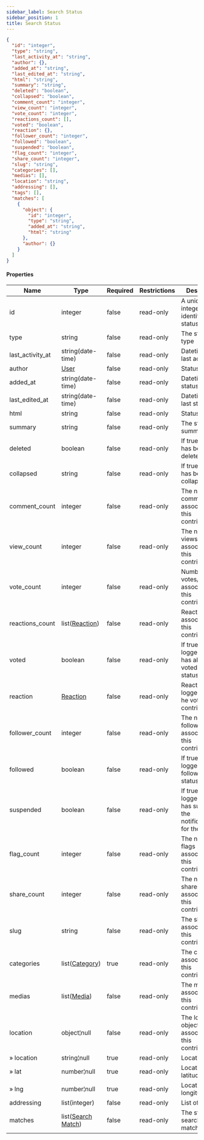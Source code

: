 ```yaml
---
sidebar_label: Search Status
sidebar_position: 1
title: Search Status
---
```


```json
{
  "id": "integer",
  "type": "string",
  "last_activity_at": "string",
  "author": {},
  "added_at": "string",
  "last_edited_at": "string",
  "html": "string",
  "summary": "string",
  "deleted": "boolean",
  "collapsed": "boolean",
  "comment_count": "integer",
  "view_count": "integer",
  "vote_count": "integer",
  "reactions_count": [],
  "voted": "boolean",
  "reaction": {},
  "follower_count": "integer",
  "followed": "boolean",
  "suspended": "boolean",
  "flag_count": "integer",
  "share_count": "integer",
  "slug": "string",
  "categories": [],
  "medias": [],
  "location": "string",
  "addressing": [],
  "tags": [],
  "matches": [
    {
      "object": {
        "id": "integer",
        "type": "string",
        "added_at": "string",
        "html": "string"
      },
      "author": {}
    }
  ]
}

```

#### Properties

| Name             | Type                                                             | Required | Restrictions | Description                                                          |
|------------------|------------------------------------------------------------------|----------|--------------|----------------------------------------------------------------------|
| id               | integer                                                          | false    | read-only    | A unique integer value identifying this status                                                           |
| type             | string                                                           | false    | read-only    | The status type                                                      |
| last_activity_at | string(date-time)                                                | false    | read-only    | Datetime of last activity                                            |
| author           | [User](/docs/apireference/v2/schemas/user)                       | false    | read-only    | Status author                                                        |
| added_at         | string(date-time)                                                | false    | read-only    | Datetime of status creation                                          |
| last_edited_at   | string(date-time)                                                | false    | read-only    | Datetime of last status edit                                         |
| html             | string                                                           | false    | read-only    | Status html                                                          |
| summary          | string                                                           | false    | read-only    | The status summary                                                   |
| deleted          | boolean                                                          | false    | read-only    | If true, status has been deleted                                     |
| collapsed        | string                                                           | false    | read-only    | If true, status has been collapsed                                   |
| comment_count    | integer                                                          | false    | read-only    | The number of comments associated to this contribution               |
| view_count       | integer                                                          | false    | read-only    | The number of views associated to this contribution                  |
| vote_count       | integer                                                          | false    | read-only    | Number of votes/reactions associated to this contribution            |
| reactions_count  | list([Reaction](/docs/apireference/v2/schemas/reaction))         | false    | read-only    | Reactions associated to this contribution                            |
| voted            | boolean                                                          | false    | read-only    | If true, the logged user has already voted the status                |
| reaction         | [Reaction](/docs/apireference/v2/schemas/reaction)               | false    | read-only    | Reaction of the logged user (if he voted this contribution)          |
| follower_count   | integer                                                          | false    | read-only    | The number of followers associated to this contribution              |
| followed         | boolean                                                          | false    | read-only    | If true, the logged user follows the status                          |
| suspended        | boolean                                                          | false    | read-only    | If true, the logged user has suspended the notifications for the status |
| flag_count       | integer                                                          | false    | read-only    | The number of flags associated to this contribution                  |
| share_count      | integer                                                          | false    | read-only    | The number of shares associated to this contribution                 |
| slug             | string                                                           | false    | read-only    | The slug associated to this contribution                             |
| categories       | list([Category](/docs/apireference/v2/schemas/category))         | true     | read-only    | The categories associated to this contribution                       |
| medias           | list([Media](/docs/apireference/v2/schemas/media))               | false    | read-only    | The medias associated to this contribution                           |
| location         | object¦null                                                      | false    | read-only    | The location object associated to this contribution                  |
| » location       | string¦null                                                      | true     | read-only    | Location name                                                        |
| » lat            | number¦null                                                      | true     | read-only    | Location latitude                                                    |
| » lng            | number¦null                                                      | true     | read-only    | Location longitude                                                   |
| addressing       | list(integer)                                                    | false    | read-only    | List of [Tag](/docs/apireference/v2/schemas/tag) ids                 |
| matches          | list([Search Match](/docs/apireference/v2/schemas/search_match)) | false    | read-only    | The status search matches                                            |
